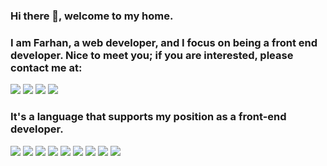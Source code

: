 ### Hi there 👋, welcome to my home.

<h3>I am Farhan, a web developer, and I focus on being a front end developer. Nice to meet you; if you are interested, please contact me at:</h3>

<a href="https://mail.google.com/mail/u/0/?hl=en&tab=wm#inbox?          
compose=GTvVlcSMTFMtzBTwPNpZgVCVgThdRNdqPCZJBPbpWTKSRPBfdXQMQHhnBWfSWjVGCztlZZBgQLhxG"><img src="https://img.shields.io/badge/Gmail-D14836?style=for-the-badge&logo=gmail&logoColor=white"></a>
<a href="https://api.whatsapp.com/send?phone=6283179727076"><img src="https://img.shields.io/badge/WhatsApp-25D366?style=for-the-badge&logo=whatsapp&logoColor=white"></a>
<a href="https://www.instagram.com/farhannovaaal/"><img src="https://img.shields.io/badge/Instagram-E4405F?style=for-the-badge&logo=instagram&logoColor=white"></a>
<a href="https://www.linkedin.com/in/farhan-noval-38559a140/"><img src="https://img.shields.io/badge/LinkedIn-0077B5?style=for-the-badge&logo=linkedin&logoColor=white
"></a>


<h3> It's a language that supports my position as a front-end developer. </h3>

<img src="https://img.shields.io/badge/HTML-239120?style=for-the-badge&logo=html5&logoColor=white
">
<img src="https://img.shields.io/badge/CSS-239120?&style=for-the-badge&logo=css3&logoColor=white
">
<img src="https://img.shields.io/badge/JavaScript-F7DF1E?style=for-the-badge&logo=javascript&logoColor=black
">
<img src="https://img.shields.io/badge/PHP-777BB4?style=for-the-badge&logo=php&logoColor=white
">
<img src="https://img.shields.io/badge/React-20232A?style=for-the-badge&logo=react&logoColor=61DAF
">
<img src="https://img.shields.io/badge/jQuery-0769AD?style=for-the-badge&logo=jquery&logoColor=white
">
<img src="https://img.shields.io/badge/MySQL-00000F?style=for-the-badge&logo=mysql&logoColor=white
">
<img src="https://img.shields.io/badge/Bootstrap-563D7C?style=for-the-badge&logo=bootstrap&logoColor=white
">
<img src="https://img.shields.io/badge/Tailwind_CSS-38B2AC?style=for-the-badge&logo=tailwind-css&logoColor=white
">
<!--
**Farhannovaal/farhannovaal** is a ✨ _special_ ✨ repository because its `README.md` (this file) appears on your GitHub profile.

Here are some ideas to get you started:

- 🔭 I’m currently working on ...
- 🌱 I’m currently learning ...
- 👯 I’m looking to collaborate on ...
- 🤔 I’m looking for help with ...
- 💬 Ask me about ...
- 📫 How to reach me: ...
- 😄 Pronouns: ...
- ⚡ Fun fact: ...
-->

